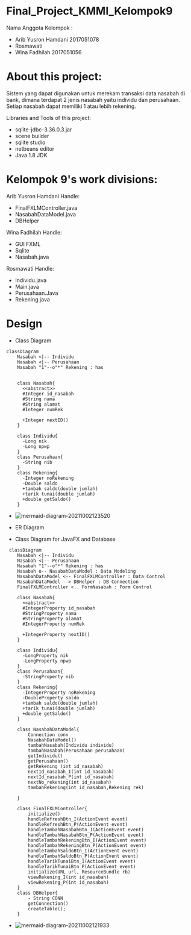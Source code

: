 # Final_Project_KMMI_Kelompok9

Nama Anggota Kelompok :
- Arib Yusron Hamdani 2017051078
- Rosmawati
- Wina Fadhilah 2017051056

# About this project:

Sistem yang dapat digunakan untuk merekam transaksi data nasabah di bank, dimana terdapat 2 jenis nasabah yaitu individu dan perusahaan. Setiap nasabah dapat memiliki 1 atau lebih rekening.

Libraries and Tools of this project:

- sqlite-jdbc-3.36.0.3.jar
- scene builder
- sqlite studio
- netbeans editor
- Java 1.8 JDK

# Kelompok 9's work divisions:

Arib Yusron Hamdani Handle:
- FinalFXLMController.java
- NasabahDataModel.java
- DBHelper

Wina Fadhilah Handle:
- GUI FXML
- Sqlite
- Nasabah.java

Rosmawati Handle:
- Individu.java
- Main.java
- Perusahaan.Java
- Rekening.java

# Design
- Class Diagram
```
classDiagram
    Nasabah <|-- Individu
    Nasabah <|-- Perusahaan
    Nasabah "1"--o"*" Rekening : has
          

    class Nasabah{
      <<abstract>>
      #Integer id_nasabah
      #String nama
      #String alamat
      #Integer numRek
      
      +Integer nextID()
    }
    
    class Individu{
      -Long nik
      -Long npwp
    }
    class Perusahaan{
      -String nib
    }
    class Rekening{
      -Integer noRekening
      -Double saldo
      +tambah saldo(double jumlah)
      +tarik tunai(double jumlah)
      +double getSaldo()
    }
```
-   ![mermaid-diagram-20211002123520](https://user-images.githubusercontent.com/83532253/135705343-642131e2-c681-4669-a812-d28bb7b5ecec.png)
- ER Diagram

- Class Diagram for JavaFX and Database
```
 classDiagram
    Nasabah <|-- Individu
    Nasabah <|-- Perusahaan
    Nasabah "1"--o"*" Rekening : has
    Nasabah o-- NasabahDataModel : Data Modeling
    NasabahDataModel <-- FinalFXLMController : Data Control
    NasabahDataModel --> DBHelper : DB Connection
    FinalFXLMController <.. FormNasabah : Form Control      

    class Nasabah{
      <<abstract>>
      #IntegerProperty id_nasabah
      #StringProperty nama
      #StringProperty alamat
      #IntegerProperty numRek
      
      +IntegerProperty nextID()
    }
    
    class Individu{
      -LongProperty nik
      -LongProperty npwp
    }
    class Perusahaan{
      -StringProperty nib
    }
    class Rekening{
      -IntegerProperty noRekening
      -DoubleProperty saldo
      +tambah saldo(double jumlah)
      +tarik tunai(double jumlah)
      +double getSaldo()
    }

    class NasabahDataModel{
        Connection conn
        NasabahDataModel()
        tambahNasabah(Individu individu)
        tambahNasabah(Perusahaan perusahaan)
        getIndividu()
        getPerusahaan()
        getRekening (int id_nasabah)
        nextId_nasabah_I(int id_nasabah)
        nextId_nasabah_P(int id_nasabah)
        nextNo_rekening(int id_nasabah)
        tambahRekening(int id_nasabah,Rekening rek)
    
    }

    class FinalFXLMController{
        initialize()
        handleRefreshBtn_I(ActionEvent event)
        handleRefreshBtn_P(ActionEvent event)
        handleTambahNasabahBtn_I(ActionEvent event)
        handleTambahNasabahBtn_P(ActionEvent event)
        handleTambahRekeningBtn_I(ActionEvent event)
        handleTambahRekeningBtn_P(ActionEvent event)
        handleTambahSaldoBtn_I(ActionEvent event)
        handleTambahSaldoBtn_P(ActionEvent event)
        handleTarikTunaiBtn_I(ActionEvent event)
        handleTarikTunaiBtn_P(ActionEvent event)
        initialize(URL url, ResourceBundle rb)
        viewRekening_I(int id_nasabah)
        viewRekening_P(int id_nasabah)
    }
    class DBHelper{
        - String CONN
        getConnection()
        createTable();
    }
```
-   ![mermaid-diagram-20211002121933](https://user-images.githubusercontent.com/83532253/135705366-b2801a9b-46fe-427e-bdc0-ec09cd511260.png)

  


